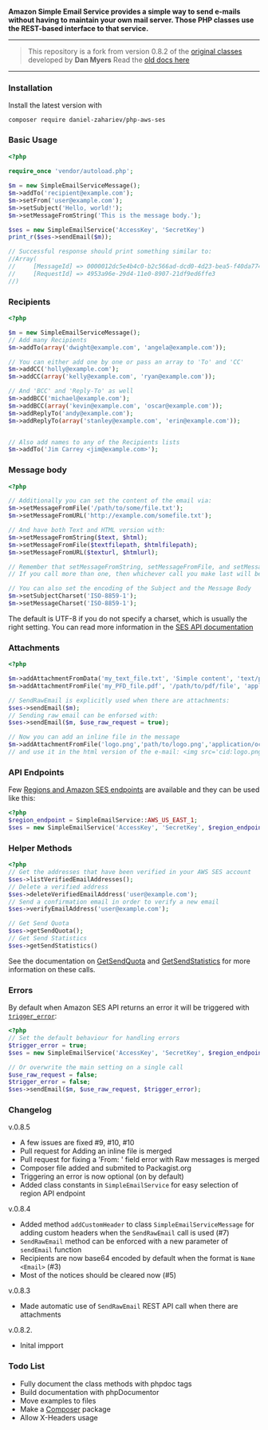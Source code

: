 **Amazon Simple Email Service provides a simple way to send e-mails without having to maintain your own mail server.  Those PHP classes use the REST-based interface to that service.**

****

> This repository is a fork from version 0.8.2 of the [original classes](http://www.orderingdisorder.com/aws/ses/) developed by **Dan Myers**
> Read the [old docs here](README_old.md)

****

### Installation
Install the latest version with

	composer require daniel-zahariev/php-aws-ses

### Basic Usage

```php
<?php
	
require_once 'vendor/autoload.php';

$m = new SimpleEmailServiceMessage();
$m->addTo('recipient@example.com');
$m->setFrom('user@example.com');
$m->setSubject('Hello, world!');
$m->setMessageFromString('This is the message body.');

$ses = new SimpleEmailService('AccessKey', 'SecretKey')
print_r($ses->sendEmail($m));

// Successful response should print something similar to:
//Array(
//     [MessageId] => 0000012dc5e4b4c0-b2c566ad-dcd0-4d23-bea5-f40da774033c-000000
//     [RequestId] => 4953a96e-29d4-11e0-8907-21df9ed6ffe3
//)

```

### Recipients

```php
<?php

$m = new SimpleEmailServiceMessage();
// Add many Recipients
$m->addTo(array('dwight@example.com', 'angela@example.com'));

// You can either add one by one or pass an array to 'To' and 'CC'
$m->addCC('holly@example.com');
$m->addCC(array('kelly@example.com', 'ryan@example.com'));

// And 'BCC' and 'Reply-To' as well
$m->addBCC('michael@example.com');
$m->addBCC(array('kevin@example.com', 'oscar@example.com'));
$m->addReplyTo('andy@example.com');
$m->addReplyTo(array('stanley@example.com', 'erin@example.com'));


// Also add names to any of the Recipients lists
$m->addTo('Jim Carrey <jim@example.com>');

```

### Message body

```php
<?php

// Additionally you can set the content of the email via:
$m->setMessageFromFile('/path/to/some/file.txt');
$m->setMessageFromURL('http://example.com/somefile.txt');

// And have both Text and HTML version with:
$m->setMessageFromString($text, $html);
$m->setMessageFromFile($textfilepath, $htmlfilepath);
$m->setMessageFromURL($texturl, $htmlurl);

// Remember that setMessageFromString, setMessageFromFile, and setMessageFromURL are mutually exclusive. 
// If you call more than one, then whichever call you make last will be the message used.

// You can also set the encoding of the Subject and the Message Body
$m->setSubjectCharset('ISO-8859-1');
$m->setMessageCharset('ISO-8859-1');

```
The default is UTF-8 if you do not specify a charset, which is usually the right setting. You can read more information in the [SES API documentation](http://docs.amazonwebservices.com/ses/latest/APIReference/API_Content.html)

### Attachments

```php
<?php

$m->addAttachmentFromData('my_text_file.txt', 'Simple content', 'text/plain');
$m->addAttachmentFromFile('my_PFD_file.pdf', '/path/to/pdf/file', 'application/pdf');

// SendRawEmail is explicitly used when there are attachments:
$ses->sendEmail($m);
// Sending raw email can be enforsed with:
$ses->sendEmail($m, $use_raw_request = true);

// Now you can add an inline file in the message
$m->addAttachmentFromFile('logo.png','path/to/logo.png','application/octet-stream', '<logo.png>' , 'inline');
// and use it in the html version of the e-mail: <img src='cid:logo.png' />

```

### API Endpoints
Few [Regions and Amazon SES endpoints](http://docs.aws.amazon.com/ses/latest/DeveloperGuide/regions.html) are available and they can be used like this:

```php
<?php
$region_endpoint = SimpleEmailService::AWS_US_EAST_1;
$ses = new SimpleEmailService('AccessKey', 'SecretKey', $region_endpoint);

```

### Helper Methods

```php
<?php
// Get the addresses that have been verified in your AWS SES account
$ses->listVerifiedEmailAddresses();
// Delete a verified address
$ses->deleteVerifiedEmailAddress('user@example.com');
// Send a confirmation email in order to verify a new email
$ses->verifyEmailAddress('user@example.com');

// Get Send Quota
$ses->getSendQuota();
// Get Send Statistics
$ses->getSendStatistics()

```
See the documentation on [GetSendQuota](http://docs.amazonwebservices.com/ses/latest/APIReference/API_GetSendQuota.html) and [GetSendStatistics](http://docs.amazonwebservices.com/ses/latest/APIReference/API_GetSendStatistics.html) for more information on these calls.

### Errors
By default when Amazon SES API returns an error it will be triggered with [`trigger_error`](http://php.net/manual/en/function.trigger-error.php):

```php
<?php
// Set the default behaviour for handling errors
$trigger_error = true;
$ses = new SimpleEmailService('AccessKey', 'SecretKey', $region_endpoint, $trigger_error);

// Or overwrite the main setting on a single call
$use_raw_request = false;
$trigger_error = false;
$ses->sendEmail($m, $use_raw_request, $trigger_error);

```


### Changelog
v.0.8.5

 - A few issues are fixed #9, #10, #10
 - Pull request for Adding an inline file is merged
 - Pull request for fixing a 'From: ' field error with Raw messages is merged
 - Composer file added and submited to Packagist.org
 - Triggering an error is now optional (on by default)
 - Added class constants in `SimpleEmailService` for easy selection of region API endpoint

v.0.8.4

 - Added method `addCustomHeader` to class `SimpleEmailServiceMessage` for adding custom headers when the `SendRawEmail` call is used (#7)
 - `SendRawEmail` method can be enforced with a new parameter of `sendEmail` function
 - Recipients are now base64 encoded by default when the format is `Name <Email>` (#3)
 - Most of the notices should be cleared now (#5)


v.0.8.3

 - Made automatic use of `SendRawEmail` REST API call when there are attachments

v.0.8.2.

 - Inital impport

### Todo List

 - Fully document the class methods with phpdoc tags
 - Build documentation with phpDocumentor
 - Move examples to files
 - Make a [Composer](https://packagist.org/) package
 - Allow X-Headers usage
